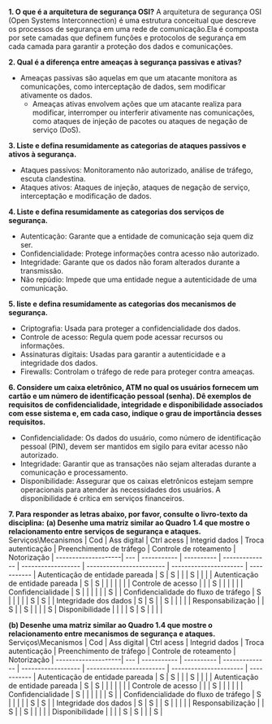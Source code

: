 **1. O que é a arquitetura de segurança OSI?**
A arquitetura de segurança OSI (Open Systems Interconnection) é uma estrutura conceitual que descreve os processos de segurança em uma rede de comunicação.Ela é composta por sete camadas que definem funções e protocolos de segurança em cada camada para garantir a proteção dos dados e comunicações.

**2. Qual é a diferença entre ameaças à segurança passivas e ativas?**
- Ameaças passivas são aquelas em que um atacante monitora as comunicações, como interceptação de dados, sem modificar ativamente os dados.
   - Ameaças ativas envolvem ações que um atacante realiza para modificar, interromper ou interferir ativamente nas comunicações, como ataques de injeção de pacotes ou ataques de negação de serviço (DoS).

**3. Liste e defina resumidamente as categorias de ataques passivos e ativos à segurança.**
   - Ataques passivos: Monitoramento não autorizado, análise de tráfego, escuta clandestina.
   - Ataques ativos: Ataques de injeção, ataques de negação de serviço, interceptação e modificação de dados.

**4. Liste e defina resumidamente as categorias dos serviços de segurança.**
   - Autenticação: Garante que a entidade de comunicação seja quem diz ser.
   - Confidencialidade: Protege informações contra acesso não autorizado.
   - Integridade: Garante que os dados não foram alterados durante a transmissão.
   - Não repúdio: Impede que uma entidade negue a autenticidade de uma comunicação.

**5. liste e defina resumidamente as categorias dos mecanismos de segurança.**
   - Criptografia: Usada para proteger a confidencialidade dos dados.
   - Controle de acesso: Regula quem pode acessar recursos ou informações.
   - Assinaturas digitais: Usadas para garantir a autenticidade e a integridade dos dados.
   - Firewalls: Controlam o tráfego de rede para proteger contra ameaças.

**6. Considere um caixa eletrônico, ATM no qual os usuários fornecem um cartão e um número de identificação pessoal (senha). Dê exemplos de requisitos de confidencialidade, integridade e disponibilidade associados com esse sistema e, em cada caso, indique o grau de importância desses requisitos.**
   - Confidencialidade: Os dados do usuário, como número de identificação pessoal (PIN), devem ser mantidos em sigilo para evitar acesso não autorizado.
   - Integridade: Garantir que as transações não sejam alteradas durante a comunicação e processamento.
   - Disponibilidade: Assegurar que os caixas eletrônicos estejam sempre operacionais para atender às necessidades dos usuários. A disponibilidade é crítica em serviços financeiros.

**7. Para responder as letras abaixo, por favor, consulte o livro-texto da disciplina:**
**(a) Desenhe uma matriz similar ao Quadro 1.4 que mostre o relacionamento entre serviços de segurança e ataques.**
Serviços\Mecanismos | Cod | Ass digital | Ctrl acess | Integrid dados | Troca autenticação | Preenchimento de tráfego | Controle de roteamento | Notorização |
--------------------| --- | ----------- | ---------- | -------------- | ------------------ | ------------------------ | ---------------------- | ----------- |
Autenticação de entidade pareada | S | S |  |  | S |  |  |  |
Autenticação de entidade pareada | S | S |  |  |  |  |  |  |
Controle de acesso |  |  | S |  |  |  |  |  |
Confidencialidade | S |  |  |  |  |  | S |  |
Confidencialidade do fluxo de tráfego | S |  |  |  |  | S | S |  |
Integridade dos dados | S | S |  | S |  |  |  |  |
Responsabilização |  | S |  | S |  |  |  | S |
Disponibilidade |  |  |  | S | S |  |  |  |

**(b) Desenhe uma matriz similar ao Quadro 1.4 que mostre o relacionamento entre mecanismos de segurança e ataques.**
Serviços\Mecanismos | Cod | Ass digital | Ctrl acess | Integrid dados | Troca autenticação | Preenchimento de tráfego | Controle de roteamento | Notorização |
--------------------| --- | ----------- | ---------- | -------------- | ------------------ | ------------------------ | ---------------------- | ----------- |
Autenticação de entidade pareada | S | S |  |  | S |  |  |  |
Autenticação de entidade pareada | S | S |  |  |  |  |  |  |
Controle de acesso |  |  | S |  |  |  |  |  |
Confidencialidade | S |  |  |  |  |  | S |  |
Confidencialidade do fluxo de tráfego | S |  |  |  |  | S | S |  |
Integridade dos dados | S | S |  | S |  |  |  |  |
Responsabilização |  | S |  | S |  |  |  |  |
Disponibilidade |  |  |  | S | S |  |  | S |

